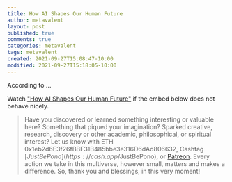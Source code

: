 ```yaml
---
title: How AI Shapes Our Human Future
author: metavalent
layout: post
published: true
comments: true
categories: metavalent
tags: metavalent
created: 2021-09-27T15:08:47-10:00
modified: 2021-09-27T15:18:05-10:00
---
```


According to ...

Watch ["How AI Shapes Our Human Future"](https://youtu.be/H0No6x5FYGo) if the embed below does not behave nicely. 

<div class="embed-container"><iframeloading="lazy" width="560" height="315" src="https://www.youtube.com/embed/H0No6x5FYGo" title="YouTube video player" frameborder="0" allow="accelerometer; autoplay; clipboard-write; encrypted-media; gyroscope; picture-in-picture" allowfullscreen></iframe></div>

> Have you discovered or learned something interesting or valuable here? Something that piqued your imagination? Sparked creative, research, discovery or other academic, philosophical, or spiritual interest? Let us know with ETH 0x1eb2d6E3f26fBBF31B485bbe3e316D6dAd806632, Cashtag [$JustBePono](https://cash.app/$JustBePono), or [Patreon](https://patreon.com/metavalent). Every action we take in this multiverse, however small, matters and makes a difference. So, thank you and blessings, in this very moment!

